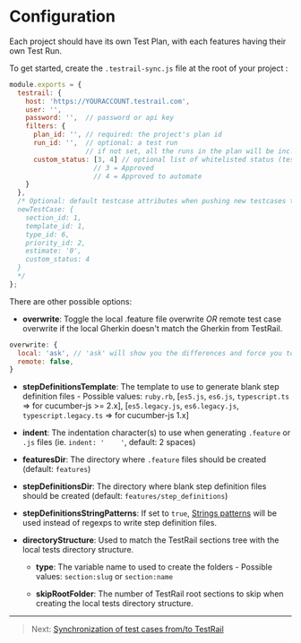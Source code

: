 # Configuration

Each project should have its own Test Plan, with each features having their own Test Run.

To get started, create the `.testrail-sync.js` file at the root of your project :

```js
module.exports = {
  testrail: {
    host: 'https://YOURACCOUNT.testrail.com',
    user: '',
    password: '',  // password or api key
    filters: {
      plan_id: '', // required: the project's plan id
      run_id: '',  // optional: a test run
                   // if not set, all the runs in the plan will be included
      custom_status: [3, 4] // optional list of whitelisted status (testcases that don't have 1 of thoses statuses won't be synced)
                     // 3 = Approved
                     // 4 = Approved to automate
    }
  },
  /* Optional: default testcase attributes when pushing new testcases to TestRail
  newTestCase: {
    section_id: 1,
    template_id: 1,
    type_id: 6,
    priority_id: 2,
    estimate: '0',
    custom_status: 4
  }
  */
};
```

There are other possible options:

  * __overwrite__: Toggle the local .feature file overwrite _OR_ remote test case overwrite if the local Gherkin doesn't match the Gherkin from TestRail.

  ```js
  overwrite: {
    local: 'ask', // 'ask' will show you the differences and force you to confirm before overwriting
    remote: false,
  }
  ```

  * __stepDefinitionsTemplate__:  The template to use to generate blank step definition files - Possible values: `ruby.rb`, [`es5.js`, `es6.js`, `typescript.ts` => for cucumber-js >= 2.x], [`es5.legacy.js`, `es6.legacy.js`, `typescript.legacy.ts` => for cucumber-js 1.x]

  * __indent__: The indentation character(s) to use when generating `.feature` or `.js` files (ie. `indent: '    '`, default: 2 spaces)

  * __featuresDir__: The directory where `.feature` files should be created (default: `features`)

  * __stepDefinitionsDir__: The directory where blank step definition files should be created (default: `features/step_definitions`)

  * __stepDefinitionsStringPatterns__: If set to `true`, [Strings patterns](https://github.com/cucumber/cucumber-js/blob/master/docs/support_files/string_patterns.md) will be used instead of regexps to write step definition files.

  * __directoryStructure__: Used to match the TestRail sections tree with the local tests directory structure.

    * __type__: The variable name to used to create the folders - Possible values: `section:slug` or `section:name`

    * __skipRootFolder__: The number of TestRail root sections to skip when creating the local tests directory structure.

---

> Next: [Synchronization of test cases from/to TestRail](/docs/synchronization.md)
